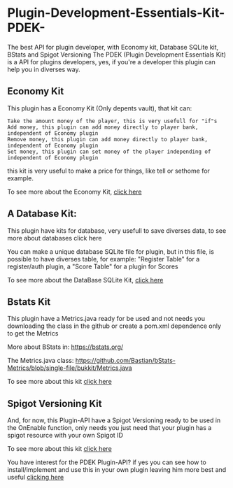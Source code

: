 # Plugin-Development-Essentials-Kit-PDEK-
The best API for plugin developer, with Economy kit, Database SQLite kit, BStats and Spigot Versioning
The PDEK (Plugin Development Essentials Kit) is a API for plugins developers, yes, if you're a developer this plugin can help you in diverses way.

## Economy Kit
This plugin has a Economy Kit (Only depents vault), that kit can:

    Take the amount money of the player, this is very usefull for "if"s
    Add money, this plugin can add money directly to player bank, independent of Economy plugin
    Remove money, this plugin can add money directly to player bank, independent of Economy plugin
    Set money, this plugin can set money of the player independing of independent of Economy plugin

this kit is very useful to make a price for things, like tell or sethome for example.

To see more about the Economy Kit, [click here](https://github.com/AProject22/Plugin-Development-Essentials-Kit-PDEK-/wiki/Economy-Kit)

 

## A Database Kit:

This plugin have kits for database, very usefull to save diverses data, to see more about databases click here

You can make a unique database SQLite file for plugin, but in this file, is possible to have diverses table, for example: "Register Table" for a register/auth plugin, a "Score Table" for a plugin for Scores

To see more about the DataBase SQLite Kit, [click here](https://github.com/AProject22/Plugin-Development-Essentials-Kit-PDEK-/wiki/SQLite-kit)

 
## Bstats Kit
This plugin have a Metrics.java ready for be used and not needs you downloading the class in the github or create a pom.xml dependence only to get the Metrics

More about BStats in: https://bstats.org/

The Metrics.java class: https://github.com/Bastian/bStats-Metrics/blob/single-file/bukkit/Metrics.java

To see more about this kit [click here](https://github.com/AProject22/Plugin-Development-Essentials-Kit-PDEK-/wiki/BStats-kit)

 
## Spigot Versioning Kit
And, for now, this Plugin-API have a Spigot Versioning ready to be used in the OnEnable function, only needs you just need that  your plugin has a spigot resource with your own Spigot ID

To see more about this kit [click here](https://github.com/AProject22/Plugin-Development-Essentials-Kit-PDEK-/wiki/Spigot-Versioning-Kit)

 

You have interest for the PDEK Plugin-API? if yes you can see how to install/implement and use this in your own plugin leaving him more best and useful [clicking here](https://github.com/AProject22/Plugin-Development-Essentials-Kit-PDEK-/wiki/PDEK)
